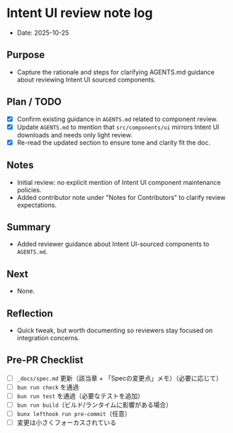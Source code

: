 # Intent UI review note log

- Date: 2025-10-25

## Purpose
- Capture the rationale and steps for clarifying AGENTS.md guidance about reviewing Intent UI sourced components.

## Plan / TODO
- [x] Confirm existing guidance in `AGENTS.md` related to component review.
- [x] Update `AGENTS.md` to mention that `src/components/ui` mirrors Intent UI downloads and needs only light review.
- [x] Re-read the updated section to ensure tone and clarity fit the doc.

## Notes
- Initial review: no explicit mention of Intent UI component maintenance policies.
- Added contributor note under "Notes for Contributors" to clarify review expectations.

## Summary
- Added reviewer guidance about Intent UI-sourced components to `AGENTS.md`.

## Next
- None.

## Reflection
- Quick tweak, but worth documenting so reviewers stay focused on integration concerns.

## Pre-PR Checklist
- [ ] `_docs/spec.md` 更新（該当章 + 「Specの変更点」メモ）（必要に応じて）
- [ ] `bun run check` を通過
- [ ] `bun run test` を通過（必要なテストを追加）
- [ ] `bun run build`（ビルド/ランタイムに影響がある場合）
- [ ] `bunx lefthook run pre-commit`（任意）
- [ ] 変更は小さくフォーカスされている
